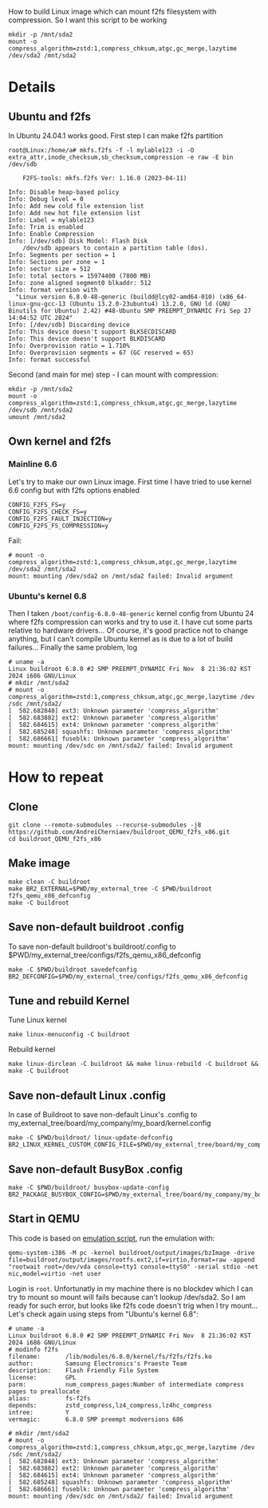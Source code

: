 How to build Linux image which can mount f2fs filesystem with compression. So I want this script to be working
```
mkdir -p /mnt/sda2
mount -o compress_algorithm=zstd:1,compress_chksum,atgc,gc_merge,lazytime /dev/sda2 /mnt/sda2
```
# Details
## Ubuntu and f2fs
In Ubuntu 24.04.1 works good. First step I can make f2fs partition
```
root@Linux:/home/a# mkfs.f2fs -f -l mylable123 -i -O extra_attr,inode_checksum,sb_checksum,compression -e raw -E bin /dev/sdb

    F2FS-tools: mkfs.f2fs Ver: 1.16.0 (2023-04-11)

Info: Disable heap-based policy
Info: Debug level = 0
Info: Add new cold file extension list
Info: Add new hot file extension list
Info: Label = mylable123
Info: Trim is enabled
Info: Enable Compression
Info: [/dev/sdb] Disk Model: Flash Disk      
    /dev/sdb appears to contain a partition table (dos).
Info: Segments per section = 1
Info: Sections per zone = 1
Info: sector size = 512
Info: total sectors = 15974400 (7800 MB)
Info: zone aligned segment0 blkaddr: 512
Info: format version with
  "Linux version 6.8.0-48-generic (buildd@lcy02-amd64-010) (x86_64-linux-gnu-gcc-13 (Ubuntu 13.2.0-23ubuntu4) 13.2.0, GNU ld (GNU Binutils for Ubuntu) 2.42) #48-Ubuntu SMP PREEMPT_DYNAMIC Fri Sep 27 14:04:52 UTC 2024"
Info: [/dev/sdb] Discarding device
Info: This device doesn't support BLKSECDISCARD
Info: This device doesn't support BLKDISCARD
Info: Overprovision ratio = 1.710%
Info: Overprovision segments = 67 (GC reserved = 65)
Info: format successful
```
Second (and main for me) step - I can mount with compression:
```
mkdir -p /mnt/sda2
mount -o compress_algorithm=zstd:1,compress_chksum,atgc,gc_merge,lazytime /dev/sdb /mnt/sda2
umount /mnt/sda2
```

## Own kernel and f2fs
### Mainline 6.6
Let's try to make our own Linux image. First time I have tried to use kernel 6.6 config but with f2fs options enabled
```
CONFIG_F2FS_FS=y
CONFIG_F2FS_CHECK_FS=y
CONFIG_F2FS_FAULT_INJECTION=y
CONFIG_F2FS_FS_COMPRESSION=y
```
Fail:
```
# mount -o compress_algorithm=zstd:1,compress_chksum,atgc,gc_merge,lazytime /dev/sda2 /mnt/sda2
mount: mounting /dev/sda2 on /mnt/sda2 failed: Invalid argument
```
### Ubuntu's kernel 6.8
Then I taken `/boot/config-6.8.0-48-generic` kernel config from Ubuntu 24 where f2fs compression can works and try to use it. I have cut some parts relative to hardware drivers... Of course, it's good practice not to change anything, but I can't compile Ubuntu kernel as is due to a lot of build failures... Finally the same problem, log
```
# uname -a
Linux buildroot 6.8.0 #2 SMP PREEMPT_DYNAMIC Fri Nov  8 21:36:02 KST 2024 i686 GNU/Linux
# mkdir /mnt/sda2
# mount -o compress_algorithm=zstd:1,compress_chksum,atgc,gc_merge,lazytime /dev
/sdc /mnt/sda2/
[  582.682848] ext3: Unknown parameter 'compress_algorithm'
[  582.683882] ext2: Unknown parameter 'compress_algorithm'
[  582.684615] ext4: Unknown parameter 'compress_algorithm'
[  582.685248] squashfs: Unknown parameter 'compress_algorithm'
[  582.686661] fuseblk: Unknown parameter 'compress_algorithm'
mount: mounting /dev/sdc on /mnt/sda2/ failed: Invalid argument
```
# How to repeat
## Clone
```
git clone --remote-submodules --recurse-submodules -j8 https://github.com/AndreiCherniaev/buildroot_QEMU_f2fs_x86.git
cd buildroot_QEMU_f2fs_x86
```
## Make image
```
make clean -C buildroot
make BR2_EXTERNAL=$PWD/my_external_tree -C $PWD/buildroot f2fs_qemu_x86_defconfig
make -C buildroot
```
## Save non-default buildroot .config
To save non-default buildroot's buildroot/.config to $PWD/my_external_tree/configs/f2fs_qemu_x86_defconfig
```
make -C $PWD/buildroot savedefconfig BR2_DEFCONFIG=$PWD/my_external_tree/configs/f2fs_qemu_x86_defconfig
```
## Tune and rebuild Kernel
Tune Linux kernel
```
make linux-menuconfig -C buildroot
```
Rebuild kernel
```
make linux-dirclean -C buildroot && make linux-rebuild -C buildroot && make -C buildroot
```
## Save non-default Linux .config
In case of Buildroot to save non-default Linux's .config to my_external_tree/board/my_company/my_board/kernel.config
```
make -C $PWD/buildroot/ linux-update-defconfig BR2_LINUX_KERNEL_CUSTOM_CONFIG_FILE=$PWD/my_external_tree/board/my_company/my_board/kernel.config
```
## Save non-default BusyBox .config
```
make -C $PWD/buildroot/ busybox-update-config BR2_PACKAGE_BUSYBOX_CONFIG=$PWD/my_external_tree/board/my_company/my_board/MyBusyBox.config
```
## Start in QEMU
This code is based on [emulation script](https://github.com/buildroot/buildroot/tree/master/board/qemu/x86_64), run the emulation with:
```
qemu-system-i386 -M pc -kernel buildroot/output/images/bzImage -drive file=buildroot/output/images/rootfs.ext2,if=virtio,format=raw -append "rootwait root=/dev/vda console=tty1 console=ttyS0" -serial stdio -net nic,model=virtio -net user
```
Login is `root`. Unfortunatly in my machine there is no blockdev which I can try to mount so mount will fails because can't lookup /dev/sda2. So I am ready for such error, but looks like f2fs code doesn't trig when I try mount... Let's check again using steps from "Ubuntu's kernel 6.8":
```
# uname -a
Linux buildroot 6.8.0 #2 SMP PREEMPT_DYNAMIC Fri Nov  8 21:36:02 KST 2024 i686 GNU/Linux
# modinfo f2fs
filename:       /lib/modules/6.8.0/kernel/fs/f2fs/f2fs.ko
author:         Samsung Electronics's Praesto Team
description:    Flash Friendly File System
license:        GPL
parm:           num_compress_pages:Number of intermediate compress pages to preallocate
alias:          fs-f2fs
depends:        zstd_compress,lz4_compress,lz4hc_compress
intree:         Y
vermagic:       6.8.0 SMP preempt modversions 686

# mkdir /mnt/sda2
# mount -o compress_algorithm=zstd:1,compress_chksum,atgc,gc_merge,lazytime /dev
/sdc /mnt/sda2/
[  582.682848] ext3: Unknown parameter 'compress_algorithm'
[  582.683882] ext2: Unknown parameter 'compress_algorithm'
[  582.684615] ext4: Unknown parameter 'compress_algorithm'
[  582.685248] squashfs: Unknown parameter 'compress_algorithm'
[  582.686661] fuseblk: Unknown parameter 'compress_algorithm'
mount: mounting /dev/sdc on /mnt/sda2/ failed: Invalid argument
```
